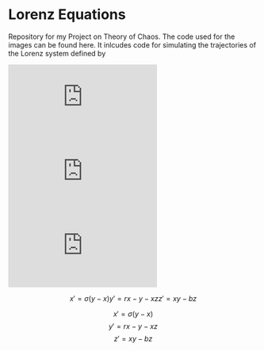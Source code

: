 # Lorenz Equations

Repository for my Project on Theory of Chaos. The code used for the images can be found here. It inlcudes code for simulating the trajectories of the Lorenz system defined by 

![equation](https://latex.codecogs.com/gif.latex?x%27%20%3D%20%5Csigma%20%28y-x%29)  
![equation](https://latex.codecogs.com/gif.latex?y%27%20%3D%20rx%20-%20y%20-xz)  
![equation](https://latex.codecogs.com/gif.latex?z%27%20%3D%20xy%20-%20bz)


```math
x' = \sigma (y-x)
y' = rx - y -xz
z' = xy - bz
```

$$
x' = \sigma (y-x)
$$
$$
y' = rx - y -xz
$$
$$
z' = xy - bz
$$
